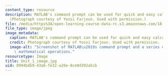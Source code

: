 ```yaml
---
content_type: resource
description: MATLAB's command prompt can be used for quick and easy calculations.
  (Photograph courtesy of Yossi Farjoun. Used with permission.)
file: /media/https%3A/open-learning-course-data-rc.s3.amazonaws.com/18-s997-introduction-to-matlab-programming-fall-2011/0994bdb943a6fe32a26e8ce8d392a5cb_Unit_1_image.jpg
file_type: image/jpeg
image_metadata:
  caption: MATLAB's command prompt can be used for quick and easy calculations.
  credit: Photograph courtesy of Yossi Farjoun. Used with permission.
  image-alt: "Screenshot of MATLAB\u2019s command prompt and a series of for basic\
    \ mathematical operations."
resourcetype: Image
title: Unit_1_image.jpg
uid: 0994bdb9-43a6-fe32-a26e-8ce8d392a5cb
---
```

